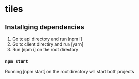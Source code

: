 # tiles
## Installging dependencies

1. Go to api directory and run [npm i]
2. Go to client directiry and run [yarn]
3. Run [npm i] on the root directory

### `npm start`

Running [npm start] on the root directory will start both projects
